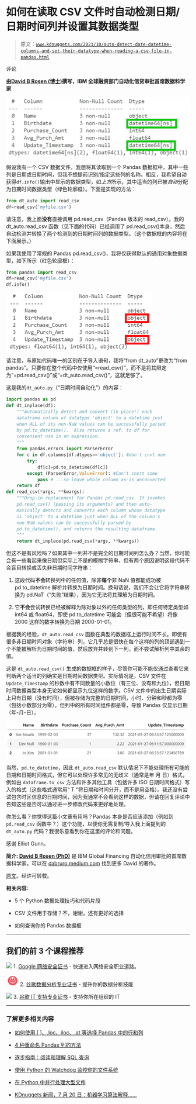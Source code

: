 # 如何在读取 CSV 文件时自动检测日期/日期时间列并设置其数据类型

> 原文：[`www.kdnuggets.com/2021/10/auto-detect-date-datetime-columns-and-set-their-datatype-when-reading-a-csv-file-in-pandas.html`](https://www.kdnuggets.com/2021/10/auto-detect-date-datetime-columns-and-set-their-datatype-when-reading-a-csv-file-in-pandas.html)

评论

**由[David B Rosen (博士)](http://linkedin.com/in/rosen1)撰写，IBM 全球融资部门自动化信贷审批首席数据科学家**

![](img/4b91a88132cea774924a3f6047dfac6d.png)

假设我有一个 CSV 数据文件，我想将其读取到一个 Pandas 数据框中，其中一些列是日期或日期时间，但我不想提前识别/指定这些列的名称。相反，我希望自动获得`df.info()`输出中显示的数据类型，如*上方*所示，其中适当的列已被*自动*分配为日期时间数据类型（绿色轮廓框）。下面是实现的方法：

```py
from dt_auto import read_csv
df=read_csv('myfile.csv')
```

请注意，我上面**没有**直接调用 pd.read_csv（Pandas 版本的 read_csv）。我的 dt_auto.read_csv 函数（见下面的代码）已经调用了 pd.read_csv()本身，然后自动检测并转换了两个检测到的日期时间列的数据类型。（这个数据框的内容将在下面展示。）

如果我使用了常规的 Pandas pd.read_csv()，我将仅获得默认的通用对象数据类型，如下所示（红色轮廓框）：

```py
from pandas import read_csv
df=read_csv('myfile.csv')
df.info()
```

![](img/b87de01b2bf2432ed25bc718e95058d6.png)

请注意，与原始代码唯一的区别在于导入语句，我将“from dt_auto”更改为“from pandas”。只要你在整个代码中仅使用“=read_csv()”，而不是将其限定为“=pd.read_csv()”或“=dt_auto.read_csv()”，这就足够了。

这是我的`dt_auto.py`（“日期时间自动化”）的内容：

```py
import pandas as pd
def dt_inplace(df):
    """Automatically detect and convert (in place!) each
    dataframe column of datatype 'object' to a datetime just
    when ALL of its non-NaN values can be successfully parsed
    by pd.to_datetime().  Also returns a ref. to df for
    convenient use in an expression.
    """
    from pandas.errors import ParserError
    for c in df.columns[df.dtypes=='object']: #don't cnvt num
        try:
            df[c]=pd.to_datetime(df[c])
        except (ParserError,ValueError): #Can't cnvrt some
            pass # ...so leave whole column as-is unconverted
    return df
def read_csv(*args, **kwargs):
    """Drop-in replacement for Pandas pd.read_csv. It invokes
    pd.read_csv() (passing its arguments) and then auto-
    matically detects and converts each column whose datatype
    is 'object' to a datetime just when ALL of the column's
    non-NaN values can be successfully parsed by
    pd.to_datetime(), and returns the resulting dataframe.
    """
    return dt_inplace(pd.read_csv(*args, **kwargs))
```

但这不是有风险吗？如果其中一列并不是完全的日期时间列怎么办？当然，你可能会有一些看起来像日期但实际上不是的模糊字符串，但有两个原因说明这段代码不会盲目转换或丢失非日期时间字符串：

1.  这段代码**不会**转换列中的任何值，除非**每个**非 NaN 值都能成功被 pd.to_datetime 解析并转换为日期时间。换句话说，我们不会让它将字符串转换为 pd.NaT（“失败”结果），因为它无法将其理解为日期时间。

1.  它**不会**尝试转换已经被解释为除对象以外的任何类型的列，即任何特定类型如 int64 或 float64，即使 pd.to_datetime 可能会（但很可能不希望）将像 2000 这样的数字转换为日期 2000-01-01。

根据我的经验，`dt_auto.read_csv` 函数在典型的数据框上运行时间不长。即使有很多非日期时间对象（字符串）列，它几乎总是很快在每个这样的列的顶部遇到一个不能被解析为日期时间的值，然后放弃并转到下一列，而不尝试解析列中其余的值。

这是 `dt_auto.read_csv()` 生成的数据框的样子，尽管你可能不能仅通过查看它来判断两个适当的列确实是日期时间数据类型。实际情况是，CSV 文件在 `Update_Timestamp` 的秒数中有不同数量的小数位（有三位、没有和九位），但日期时间数据类型本身无论如何都显示九位这样的数字。CSV 文件中的出生日期实际上只有日期（没有时间），但被存储为完整的日期时间，小时、分钟和秒都为零（包括小数部分为零），但列中的所有时间组件都是零，导致 Pandas 仅显示日期（年-月-日）。

![](img/463005979bdbae23cf647a01df7dcdd6.png)

当然，`pd.to_datetime`，因此 `dt_auto.read_csv` 默认情况下不能处理所有可能的日期和日期时间格式，但它可以处理许多常见的无歧义（通常是年 月 日）格式，例如由 `dataframe.to_csv` 方法和许多其他工具（包括许多 ISO 日期时间格式）写入的格式（这些格式通常用“ T ”将日期和时间分开，而不是用空格）。我还没有尝试包含时区信息的日期时间，因为我通常不会看到这样的数据，但请在回复评论中告知这些是否可以通过进一步修改代码来更好地处理。

你怎么看？你觉得这篇小文章有用吗？Pandas 本身是否应该添加（例如到 `pd.read_csv` 函数中？）这个功能，以便你无需复制/导入我上面提到的 `dt_auto.py` 代码？我很乐意看到你在这里的评论和问题。

感谢 Elliot Gunn。

**简介: [David B Rosen (PhD)](http://linkedin.com/in/rosen1)** 是 IBM Global Financing 自动化信用审批的首席数据科学家。可以在 [dabruro.medium.com](https://dabruro.medium.com/) 找到更多 David 的著作。

[原文](https://towardsdatascience.com/auto-detect-and-set-the-date-datetime-datatypes-when-reading-csv-into-pandas-261746095361)。经许可转载。

**相关内容:**

+   5 个 Python 数据处理技巧和代码片段

+   CSV 文件用于存储？不，谢谢。还有更好的选择

+   如何查询你的 Pandas 数据框

* * *

## 我们的前 3 个课程推荐

![](img/0244c01ba9267c002ef39d4907e0b8fb.png) 1\. [Google 网络安全证书](https://www.kdnuggets.com/google-cybersecurity) - 快速进入网络安全职业道路。

![](img/e225c49c3c91745821c8c0368bf04711.png) 2\. [谷歌数据分析专业证书](https://www.kdnuggets.com/google-data-analytics) - 提升你的数据分析技能

![](img/0244c01ba9267c002ef39d4907e0b8fb.png) 3\. [谷歌 IT 支持专业证书](https://www.kdnuggets.com/google-itsupport) - 支持你所在组织的 IT

* * *

### 了解更多相关内容

+   [如何使用 [ ]、.loc、iloc、.at 等选择 Pandas 中的行和列](https://www.kdnuggets.com/2019/06/select-rows-columns-pandas.html)

+   [4 种重命名 Pandas 列的方法](https://www.kdnuggets.com/2022/11/4-ways-rename-pandas-columns.html)

+   [逐步指南：阅读和理解 SQL 查询](https://www.kdnuggets.com/a-step-by-step-guide-to-reading-and-understanding-sql-queries)

+   [使用 Python 的 Watchdog 监控你的文件系统](https://www.kdnuggets.com/monitor-your-file-system-with-pythons-watchdog)

+   [在 Python 中并行处理大型文件](https://www.kdnuggets.com/2022/07/parallel-processing-large-file-python.html)

+   [KDnuggets 新闻，7 月 20 日：机器学习算法解释……](https://www.kdnuggets.com/2022/n29.html)
